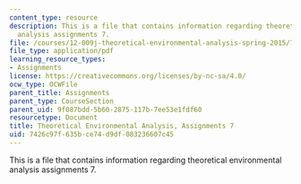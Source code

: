 ```yaml
---
content_type: resource
description: This is a file that contains information regarding theoretical environmental
  analysis assignments 7.
file: /courses/12-009j-theoretical-environmental-analysis-spring-2015/7426c97f635bce74d9df083236607c45_MIT12_009JS15_pset7.pdf
file_type: application/pdf
learning_resource_types:
- Assignments
license: https://creativecommons.org/licenses/by-nc-sa/4.0/
ocw_type: OCWFile
parent_title: Assignments
parent_type: CourseSection
parent_uid: 9f087bdd-5b60-2875-117b-7ee53e1fdf60
resourcetype: Document
title: Theoretical Environmental Analysis, Assignments 7
uid: 7426c97f-635b-ce74-d9df-083236607c45
---
```

This is a file that contains information regarding theoretical environmental analysis assignments 7.